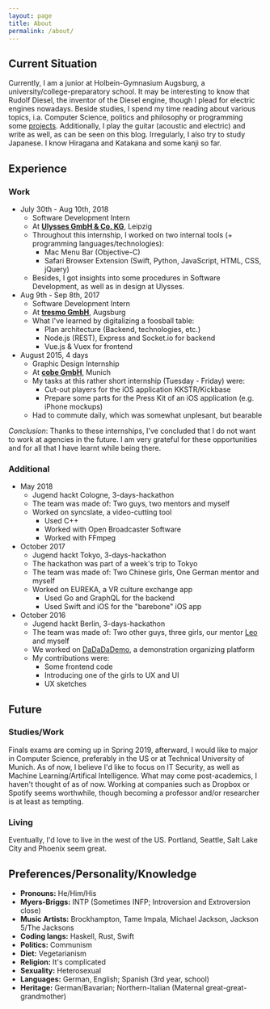 ```yaml
---
layout: page
title: About
permalink: /about/
---
```


## Current Situation
Currently, I am a junior at Holbein-Gymnasium Augsburg, a university/college-preparatory school. It may be interesting to know that Rudolf Diesel, the inventor of the Diesel engine, though I plead for electric engines nowadays.
Beside studies, I spend my time reading about various topics, i.a. Computer Science, politics and philosophy or programming some [projects](http://github.com/luki). Additionally, I play the guitar (acoustic and electric) and write as well, as can be seen on this blog. Irregularly, I also try to study Japanese. I know Hiragana and Katakana and some kanji so far.

## Experience
### Work
* July 30th - Aug 10th, 2018
  * Software Development Intern
  * At [**Ulysses GmbH & Co. KG**](https://www.ulysses.app), Leipzig
  * Throughout this internship, I worked on two internal tools (+ programming languages/technologies):
    * Mac Menu Bar (Objective-C)
    * Safari Browser Extension (Swift, Python, JavaScript, HTML, CSS, jQuery)
  * Besides, I got insights into some procedures in Software Development, as well as in design at Ulysses.
* Aug 9th - Sep 8th, 2017
  * Software Development Intern
  * At [**tresmo GmbH**](https://www.tresmo.de/en/), Augsburg
  * What I've learned by digitalizing a foosball table:
    * Plan architecture (Backend, technologies, etc.)
    * Node.js (REST), Express and Socket.io for backend
    * Vue.js & Vuex for frontend
* August 2015, 4 days
  * Graphic Design Internship
  * At [**cobe GmbH**](https://www.cobeisfresh.com/), Munich
  * My tasks at this rather short internship (Tuesday - Friday) were:
    * Cut-out players for the iOS application KKSTR/Kickbase
    * Prepare some parts for the Press Kit of an iOS application (e.g. iPhone mockups)
  * Had to commute daily, which was somewhat unplesant, but bearable

_Conclusion_: Thanks to these internships, I've concluded that I do not want to work at agencies in the future. I am very grateful for these opportunities and for all that I have learnt while being there.

### Additional
* May 2018
  * Jugend hackt Cologne, 3-days-hackathon
  * The team was made of: Two guys, two mentors and myself
  * Worked on syncslate, a video-cutting tool
    * Used C++
    * Worked with Open Broadcaster Software
    * Worked with FFmpeg
* October 2017
  * Jugend hackt Tokyo, 3-days-hackathon
  * The hackathon was part of a week's trip to Tokyo
  * The team was made of: Two Chinese girls, One German mentor and myself
  * Worked on EUREKA, a VR culture exchange app
    * Used Go and GraphQL for the backend
    * Used Swift and iOS for the "barebone" iOS app
* October 2016
  * Jugend hackt Berlin, 3-days-hackathon
  * The team was made of: Two other guys, three girls, our mentor [Leo](https://github.com/lennet) and myself
  * We worked on [DaDaDaDemo](https://github.com/Jugendhackt/DaDaDaDemo), a demonstration organizing platform
  * My contributions were:
    * Some frontend code
    * Introducing one of the girls to UX and UI
    * UX sketches

## Future
### Studies/Work
Finals exams are coming up in Spring 2019, afterward, I would like to major in Computer Science, preferably in the US or at Technical University of Munich. As of now, I believe I'd like to focus on IT Security, as well as Machine Learning/Artifical Intelligence. What may come post-academics, I haven't thought of as of now. Working at companies such as Dropbox or Spotify seems worthwhile, though becoming a professor and/or researcher is at least as tempting.

### Living
Eventually, I'd love to live in the west of the US. Portland, Seattle, Salt Lake City and Phoenix seem great.


## Preferences/Personality/Knowledge
+ **Pronouns:**       He/Him/His
+ **Myers-Briggs:**   INTP (Sometimes INFP; Introversion and Extroversion close)
+ **Music Artists:**  Brockhampton, Tame Impala, Michael Jackson, Jackson 5/The Jacksons
+ **Coding langs:**   Haskell, Rust, Swift
+ **Politics:**       Communism
+ **Diet:**           Vegetarianism
+ **Religion:**       It's complicated
+ **Sexuality:**      Heterosexual
+ **Languages:**      German, English; Spanish (3rd year, school)
+ **Heritage:**       German/Bavarian; Northern-Italian (Maternal great-great-grandmother)
